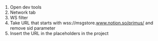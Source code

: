1. Open dev tools
1. Network tab
1. WS filter
1. Take URL that starts with wss://msgstore.www.notion.so/primus/ and remove sid parameter
1. Insert the URL in the placeholders in the project
